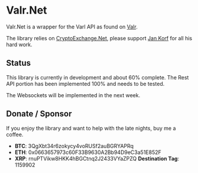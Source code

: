 # Valr.Net

Valr.Net is a wrapper for the Varl API as found on [Valr](https://docs.valr.com/#intro). 

The library relies on [CryptoExchange.Net](https://github.com/JKorf/CryptoExchange.Net), please support [Jan Korf](https://github.com/JKorf) for all his hard work.

## Status
This library is currently in development and about 60% complete.
The Rest API portion has been implemented 100% and needs to be tested.

The Websockets will be implemented in the next week.

## Donate / Sponsor

If you enjoy the library and want to help with the late nights, buy me a coffee.

- **BTC**: 3QgXbt34r6zokycy4voRUSf2auBGRYAPRq
- **ETH**: 0x0663657973c60F33B9630A2Bb94D9eC3a51E852F
- **XRP**: rnuPTVikw8HKK4hBGCtnq2J2433VYaZPZQ **Destination Tag**: 1159902
